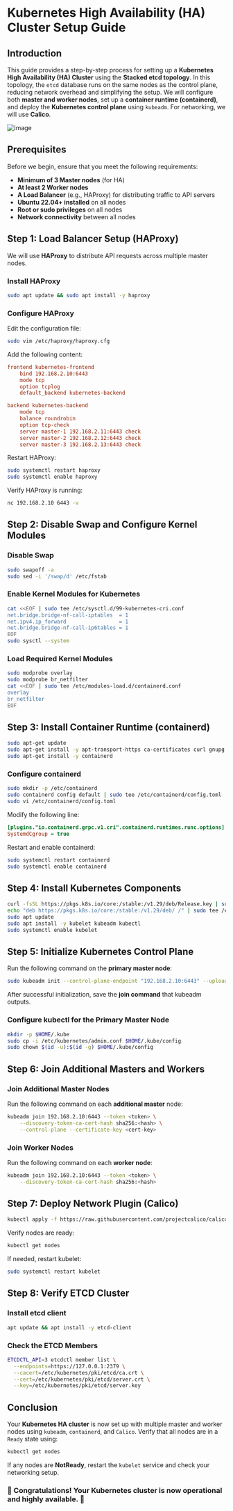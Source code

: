 # Kubernetes High Availability (HA) Cluster Setup Guide

## Introduction
This guide provides a step-by-step process for setting up a **Kubernetes High Availability (HA) Cluster** using the **Stacked etcd topology**. In this topology, the `etcd` database runs on the same nodes as the control plane, reducing network overhead and simplifying the setup. We will configure both **master and worker nodes**, set up a **container runtime (containerd)**, and deploy the **Kubernetes control plane** using `kubeadm`. For networking, we will use **Calico**.

![image](https://github.com/user-attachments/assets/cd8de135-0012-45bf-b5fb-5ab59eef7530)



## Prerequisites
Before we begin, ensure that you meet the following requirements:

- **Minimum of 3 Master nodes** (for HA)
- **At least 2 Worker nodes**
- **A Load Balancer** (e.g., HAProxy) for distributing traffic to API servers
- **Ubuntu 22.04+ installed** on all nodes
- **Root or sudo privileges** on all nodes
- **Network connectivity** between all nodes

## Step 1: Load Balancer Setup (HAProxy)
We will use **HAProxy** to distribute API requests across multiple master nodes.

### Install HAProxy
```sh
sudo apt update && sudo apt install -y haproxy
```

### Configure HAProxy
Edit the configuration file:
```sh
sudo vim /etc/haproxy/haproxy.cfg
```
Add the following content:
```ini
frontend kubernetes-frontend
    bind 192.168.2.10:6443
    mode tcp
    option tcplog
    default_backend kubernetes-backend

backend kubernetes-backend
    mode tcp
    balance roundrobin
    option tcp-check
    server master-1 192.168.2.11:6443 check
    server master-2 192.168.2.12:6443 check
    server master-3 192.168.2.13:6443 check
```
Restart HAProxy:
```sh
sudo systemctl restart haproxy
sudo systemctl enable haproxy
```
Verify HAProxy is running:
```sh
nc 192.168.2.10 6443 -v
```

## Step 2: Disable Swap and Configure Kernel Modules

### Disable Swap
```sh
sudo swapoff -a
sudo sed -i '/swap/d' /etc/fstab
```

### Enable Kernel Modules for Kubernetes
```sh
cat <<EOF | sudo tee /etc/sysctl.d/99-kubernetes-cri.conf
net.bridge.bridge-nf-call-iptables  = 1
net.ipv4.ip_forward                 = 1
net.bridge.bridge-nf-call-ip6tables = 1
EOF
sudo sysctl --system
```

### Load Required Kernel Modules
```sh
sudo modprobe overlay
sudo modprobe br_netfilter
cat <<EOF | sudo tee /etc/modules-load.d/containerd.conf
overlay
br_netfilter
EOF
```

## Step 3: Install Container Runtime (containerd)
```sh
sudo apt-get update
sudo apt-get install -y apt-transport-https ca-certificates curl gnupg lsb-release
sudo apt-get install -y containerd
```

### Configure containerd
```sh
sudo mkdir -p /etc/containerd
sudo containerd config default | sudo tee /etc/containerd/config.toml
sudo vi /etc/containerd/config.toml
```
Modify the following line:
```ini
[plugins."io.containerd.grpc.v1.cri".containerd.runtimes.runc.options]
SystemdCgroup = true
```
Restart and enable containerd:
```sh
sudo systemctl restart containerd
sudo systemctl enable containerd
```

## Step 4: Install Kubernetes Components
```sh
curl -fsSL https://pkgs.k8s.io/core:/stable:/v1.29/deb/Release.key | sudo tee /etc/apt/trusted.gpg.d/kubernetes.asc
echo "deb https://pkgs.k8s.io/core:/stable:/v1.29/deb/ /" | sudo tee /etc/apt/sources.list.d/kubernetes.list
sudo apt update
sudo apt install -y kubelet kubeadm kubectl
sudo systemctl enable kubelet
```

## Step 5: Initialize Kubernetes Control Plane
Run the following command on the **primary master node**:
```sh
sudo kubeadm init --control-plane-endpoint "192.168.2.10:6443" --upload-certs --pod-network-cidr=192.168.0.0/16
```
After successful initialization, save the **join command** that kubeadm outputs.

### Configure kubectl for the Primary Master Node
```sh
mkdir -p $HOME/.kube
sudo cp -i /etc/kubernetes/admin.conf $HOME/.kube/config
sudo chown $(id -u):$(id -g) $HOME/.kube/config
```

## Step 6: Join Additional Masters and Workers

### Join Additional Master Nodes
Run the following command on each **additional master** node:
```sh
kubeadm join 192.168.2.10:6443 --token <token> \
    --discovery-token-ca-cert-hash sha256:<hash> \
    --control-plane --certificate-key <cert-key>
```

### Join Worker Nodes
Run the following command on each **worker node**:
```sh
kubeadm join 192.168.2.10:6443 --token <token> \
    --discovery-token-ca-cert-hash sha256:<hash>
```

## Step 7: Deploy Network Plugin (Calico)
```sh
kubectl apply -f https://raw.githubusercontent.com/projectcalico/calico/v3.26.1/manifests/calico.yaml
```
Verify nodes are ready:
```sh
kubectl get nodes
```
If needed, restart kubelet:
```sh
sudo systemctl restart kubelet
```

## Step 8: Verify ETCD Cluster

### Install etcd client
```sh
apt update && apt install -y etcd-client
```

### Check the ETCD Members
```sh
ETCDCTL_API=3 etcdctl member list \
  --endpoints=https://127.0.0.1:2379 \
  --cacert=/etc/kubernetes/pki/etcd/ca.crt \
  --cert=/etc/kubernetes/pki/etcd/server.crt \
  --key=/etc/kubernetes/pki/etcd/server.key
```

## Conclusion
Your **Kubernetes HA cluster** is now set up with multiple master and worker nodes using `kubeadm`, `containerd`, and `Calico`. Verify that all nodes are in a `Ready` state using:
```sh
kubectl get nodes
```
If any nodes are **NotReady**, restart the `kubelet` service and check your networking setup.

### 🎉 Congratulations! Your Kubernetes cluster is now operational and highly available. 🚀

